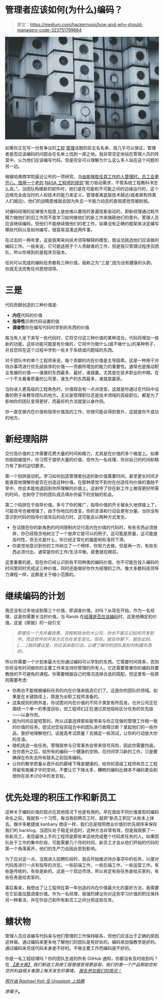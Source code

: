 # 管理者应该如何(为什么)编码？

> 原文：<https://medium.com/hackernoon/how-and-why-should-managers-code-323751799664>

![](img/e89f53b8fd3ddb4c8c73c5b253b62ca5.png)

如果你正在写一份有争议的[工程](https://hackernoon.com/tagged/engineering) [管理](https://hackernoon.com/tagged/management)话题的前五名名单，我几乎可以保证，管理者是否应该编码的问题会在名单上找到一席之地。我非常坚定地站在管理人员的阵营中，认为他们应该编写代码，但是完全可以理解为什么这么多人站在这个问题的另一边。

根据哈佛商学院最近公布的一项研究，当[由能够胜任其工作的人管理时，员工会更开心。借用一个老的](https://hbr.org/2016/12/if-your-boss-could-do-your-job-youre-more-likely-to-be-happy-at-work) [NASA 工程师的规则](https://spacecraft.ssl.umd.edu/akins_laws.html)“能力驱动需求，不管系统工程教科书怎么说。”。当团队构建新的软件时，他们是在可能和不可能之间的边缘运行的，这个边缘完全由当时的人和技术的能力来定义。管理者离底层技术越远(或者架构师离人们越远)，他们的战略思维就会因为失去一半能力动态的直观感觉而被削弱。

对编码经理的反弹很大程度上是由难以置信的普遍现象驱动的，即新经理通过耗尽精力做他们的旧工作而不是学习如何做他们的新工作来搞砸他们的晋升。管理人员应该继续编码，但他们不能继续做他们的老工作，如果没有正确的框架来决定编写哪些代码以及如何编写，很容易混淆这两件事。

在过去的一两年里，这是我用来向技术领导解释的模型，我设法挑选他们应该做的编码工作。一般来说，它可能适用于个人贡献者的工作，但是我只管理过程序员团队，所以你得到的是程序员版本。

任何可以完成的编码任务都有三种价值。我称之为“三是”,因为没有健康的头韵，你就无法兜售任何思想领导。

# 三是

代码贡献创造的三种价值是:

*   **内在**代码的价值
*   **指导性**示例代码设置的值
*   **调查性**你在编写代码时学到的东西的价值

每当有人坐下来写一些代码时，它将交付这三种价值的某种混合。代码将增加一些新的功能，这些功能可能是有价值的，它将作为做什么(或不做什么)的某种例子，并且您将在这个过程中学到一些关于系统或问题域的东西。

对于团队中的单个工程师来说，每个贡献的内在价值是主导因素。这是一种用于对待办事项进行优先级排序的价值——贡献所增加的能力的重要性。通常也是推动职业发展的价值——谁做的东西最多、最好，谁就赢，尤其是在技术职业的中期。在一个不太看重质量的公司里，谁生产的东西最多，谁就是赢家。

当你进入更高级的工程角色时，价值观会有一点点改变。这就是你通过在代码中设置的例子来教导团队的地方。无论是管理职位还是技术领域的高级职位，都是为了影响你的团队变得更好，而最好的方法就是以身作则。

你一直在做内在价值和指导价值高的工作，你很可能会得到晋升，这就是你不成功的地方。

# 新经理陷阱

交付高价值的工作需要花费大量的时间和精力，尤其是在价值的多个维度上。如果你刚刚被提升，你习惯于提供大量的价值，但作为一名经理，你对自己的时间和精力有了新的迫切要求。

第一个陷阱是动机。学习如何创造管理者创造的新价值需要时间，甚至更长时间才能直观地理解你是否在创造这种价值。在那种感觉不到你在创造任何价值的激励干旱中，你会本能地退回到你所理解的价值上。这剥夺了你在新工作上做得更好所需的时间，也剥夺了你的团队成员填补你留下的空缺的机会。

第二个陷阱在于指导价值。多亏了你的推广，指导价值的开关被永久地焊接上了，可能信号也被增强了。由于你地位的改变，你的言语和行动会更有分量。当你没有意识到代码的指导价值背后的动力时，这可能会以两种方式发生。

*   在试图在你的新角色的时间限制内交付高内在价值的代码时，有些东西必须放弃，你已经隐含地树立了一个放弃它是可以的例子。这可能是质量，这可能是及时性，但无论是什么，你已经正常化的偏差和标准将下滑。
*   你直觉地意识到你的工作树立了一个榜样，你努力去做，但是再一次，有些东西必须付出，通常是你的工作/生活平衡，疲惫就在眼前。

这里重要的是，现在你已经认识到有不同种类的编码价值，你不可能在投入编码的时间里同时完成这三种价值，同时还能做好你作为经理的工作。像大多数科技领导力课程一样，这都是关于缩小范围的。

# 继续编码的计划

我还没有过多地谈到第三个价值，即调查价值，对吗？从现在开始，作为一名经理，这是你需要关注的价值。当 Rands 在[经理是否应该编码](http://randsinrepose.com/archives/technicality/)时，这是他确定的价值。这是《邮报》的一段引文

> *即使在一个充斥着政策、流程和政治的大公司，你也不能忘记如何开发软件。而且软件的开发方式也在发生变化。现在。就在你脚下，就在此刻。[……]我的建议是，你应该采取行动，以便了解你的团队是如何构建东西的。*

所以你需要一个计划来最大化你通过编码可以学到的东西。它需要时间效率，否则你将没有时间做你的主要工作来支持你管理的所有人。它还需要尊重你的编码将要教授的不可避免的课程。你需要根据自己的情况选择合适的搭配，但这里有一些原则需要考虑:

*   你再也不能根据编码任务的内在价值来挑选它们了。这是你的团队的领域。如果是在关键路径上，那是为全职工程师准备的。
*   这条规则的例外是，你试图对内在价值的不同子类型有所启发。也许公司正在围绕一个单一的季度目标，但工程师们正在通过其他指标区分任务的优先级——以身作则。
*   因为时间总是短暂的，所以试着选择那些能带来与你正在做的管理工作相一致的价值的任务。尝试对您投资组合中的团队进行故障诊断？拿起他们的一些作品，更好地理解他们。谈提高考试质量？去搞定一些测试，让你的行动放大你的言语。
*   随机挑选一些任务。管理层参与日常事务会带来信号风险，因此你需要伪装。
*   在你晋升之后，给所有的编码一个健康的空隙。花时间学习新的工作，只是要确保在你失去所有联系之前回来编码。
*   让你的教学质量从晋升前的巅峰下降是健康的。给你的高级工程师和员工工程师留有施展才华的空间。不要让它下降太多，糟糕的编码比根本不编码更会削弱你在技术讨论中的发言权。

# 优先处理的积压工作和新员工

这种关于编码价值的观点在其他情况下也是有用的。早在我给不同价值类型的编码命名之前，我就有一个习惯，每当我招聘员工时，就把“新员工积压”从账本上抹去。像许多敏捷或 kanbany 商店一样，我们总是按照商业价值的优先顺序来保存我们的 backlog。当团队处于稳定状态时，这种方法非常有效，但是我观察了一些新员工，发现最快上手的工程师是那些幸运地完成整个代码库任务的人。如果团队处于工作的集中阶段，可能需要几个月的时间，新员工才会从他们开始的代码的第一个角落离开，他们的生产力会因此受到影响。

为了应对这一点，当我进入招聘阶段时，我会开始推迟待办事项中的任务，以便对代码库进行一点有指导的浏览。一些前端工作，一些后端工作，一些运营工作。有些是传统的，有些是新的。这是一个双边市场，所以肯定有些任务是给买家的，有些任务是给卖家的。

事后看来，我想出了让工程师在第一年创造的内在价值最大化的最好方法，我需要在它前面加载调查价值。作为一名经理，我强烈建议你对这些学习价值的积压保持另一种看法，并在你自己和所有新员工之间分担这些任务。

# 鳍状物

管理人员应该编写代码来与他们管理的工作保持联系，但他们应该出于正确的原因这样做。通过编码来更多地了解他们的团队是有好处的。编码来加强教学是好的。通过编码来完成代码本身是不好的。不做主要工作而编码是不好的。

你是一名工程经理吗？你的团队生成的所有 GitHub 通知，你都没有及时收到吗？在 [*【黑卡蒂】*](https://hecate.co/) *我们制造工具使工程管理变得更容易，我们的第一个产品帮助您和您的利益相关者跟上每天发生的事情。* [*报名参加我们的简讯！*](https://hecate.co/#newsletter)

[*照片由 Raphael Koh 在 Unsplash 上拍摄*](https://unsplash.com/photos/92dgYPsir9k)

*原载于*[](https://hecate.co/blog/how-should-managers-code)**。**